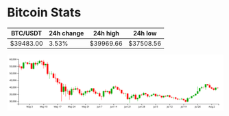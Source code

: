 # Bitcoin Stats

BTC/USDT|24h change|24h high|24h low|
|---|---|---|---|
|$39483.00|3.53%|$39969.66|$37508.56|

<img src="./chart.svg">
